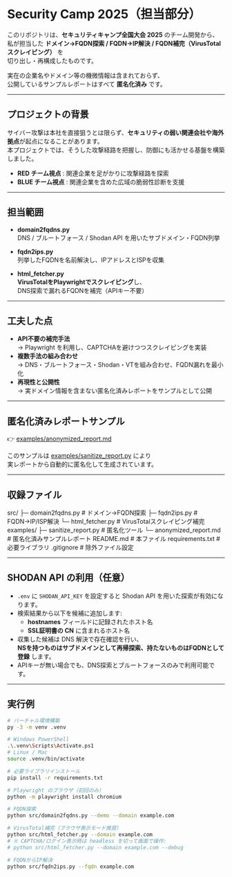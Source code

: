 # Security Camp 2025（担当部分）

このリポジトリは、**セキュリティキャンプ全国大会 2025** のチーム開発から、  
私が担当した **ドメイン→FQDN探索 / FQDN→IP解決 / FQDN補完（VirusTotalスクレイピング）** を  
切り出し・再構成したものです。  

実在の企業名やドメイン等の機微情報は含まれておらず、  
公開しているサンプルレポートはすべて **匿名化済み** です。

---

## プロジェクトの背景
サイバー攻撃は本社を直接狙うとは限らず、**セキュリティの弱い関連会社や海外拠点**が起点になることがあります。  
本プロジェクトでは、そうした攻撃経路を把握し、防御にも活かせる基盤を構築しました。

- **RED チーム視点** : 関連企業を足がかりに攻撃経路を探索  
- **BLUE チーム視点** : 関連企業を含めた広域の脆弱性診断を支援  

---

## 担当範囲
- **domain2fqdns.py**  
  DNS / ブルートフォース / Shodan API を用いたサブドメイン・FQDN列挙  

- **fqdn2ips.py**  
  列挙したFQDNを名前解決し、IPアドレスとISPを収集  

- **html_fetcher.py**  
  **VirusTotalをPlaywrightでスクレイピング**し、  
  DNS探索で漏れるFQDNを補完（APIキー不要）  

---

## 工夫した点
- **API不要の補完手法**  
  → Playwright を利用し、CAPTCHAを避けつつスクレイピングを実装  
- **複数手法の組み合わせ**  
  → DNS・ブルートフォース・Shodan・VTを組み合わせ、FQDN漏れを最小化  
- **再現性と公開性**  
  → 実ドメイン情報を含まない匿名化済みレポートをサンプルとして公開  

---

## 匿名化済みレポートサンプル
👉 [examples/anonymized_report.md](examples/anonymized_report.md)  

このサンプルは [examples/sanitize_report.py](examples/sanitize_report.py) により  
実レポートから自動的に匿名化して生成されています。

---

## 収録ファイル
src/
├─ domain2fqdns.py # ドメイン→FQDN探索
├─ fqdn2ips.py # FQDN→IP/ISP解決
└─ html_fetcher.py # VirusTotalスクレイピング補完
examples/
├─ sanitize_report.py # 匿名化ツール
└─ anonymized_report.md # 匿名化済みサンプルレポート
README.md # 本ファイル
requirements.txt # 必要ライブラリ
.gitignore # 除外ファイル設定


---

## SHODAN API の利用（任意）
- `.env` に `SHODAN_API_KEY` を設定すると Shodan API を用いた探索が有効になります。
- 検索結果から以下を候補に追加します:
  - **hostnames** フィールドに記録されたホスト名  
  - **SSL証明書の CN** に含まれるホスト名  
- 収集した候補は DNS 解決で存在確認を行い、  
  **NSを持つものはサブドメインとして再帰探索、持たないものはFQDNとして登録** します。  
- APIキーが無い場合でも、DNS探索とブルートフォースのみで利用可能です。  

---

## 実行例
```bash
# バーチャル環境構築
py -3 -m venv .venv

# Windows PowerShell
.\.venv\Scripts\Activate.ps1
# Linux / Mac
source .venv/bin/activate

# 必要ライブラリインストール
pip install -r requirements.txt

# Playwright のブラウザ（初回のみ）
python -m playwright install chromium

# FQDN探索
python src/domain2fqdns.py --demo --domain example.com

# VirusTotal補完（ブラウザ表示モード推奨）
python src/html_fetcher.py --domain example.com
# ※ CAPTCHA/ログイン表示時は headless を切って画面で操作:
# python src/html_fetcher.py --domain example.com --debug

# FQDNからIP解決
python src/fqdn2ips.py --fqdn example.com
